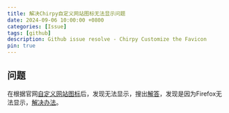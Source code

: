 ```yaml
---
title: 解决Chirpy自定义网站图标无法显示问题
date: 2024-09-06 10:00:00 +0800
categories: [Issue]
tags: [github]
description: Github issue resolve - Chirpy Customize the Favicon
pin: true
---
```


## 问题
在根据官网[自定义网站图标](https://chirpy.cotes.page/posts/customize-the-favicon/)后，发现无法显示，搜出[解答](https://stackoverflow.com/questions/30551501/unable-to-set-favicon-using-jekyll-and-github-pages)，发现是因为Firefox无法显示，[解决办法](https://stackoverflow.com/questions/8616016/favicon-not-displayed-by-firefox)。
